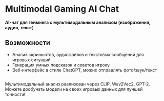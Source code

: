 # Multimodal Gaming AI Chat

**AI-чат для гейминга с мультимодальным анализом (изображения, аудио, текст)**

## Возможности

- Анализ скриншотов, аудиофайлов и текстовых сообщений для игровых ситуаций
- Генерация умных подсказок и советов игроку
- Веб-интерфейс в стиле ChatGPT, можно отправлять фото/звук/текст


---

Мультимодальный анализ реализован через CLIP, Wav2Vec2, GPT-2.  
Можете дообучать модели на своих игровых данных для лучшей точности!
